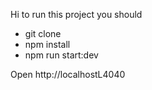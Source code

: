 Hi to run this project you should
- git clone <url>
- npm install
- npm run start:dev

Open http://localhostL4040